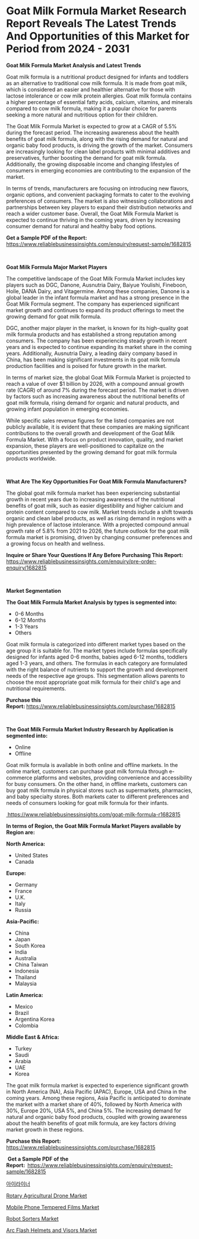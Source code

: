 <p><h1>Goat Milk Formula Market Research Report Reveals The Latest Trends And Opportunities of this Market for Period from 2024 - 2031</h1></p><p><strong>Goat Milk Formula Market Analysis and Latest Trends</strong></p>
<p><p>Goat milk formula is a nutritional product designed for infants and toddlers as an alternative to traditional cow milk formula. It is made from goat milk, which is considered an easier and healthier alternative for those with lactose intolerance or cow milk protein allergies. Goat milk formula contains a higher percentage of essential fatty acids, calcium, vitamins, and minerals compared to cow milk formula, making it a popular choice for parents seeking a more natural and nutritious option for their children.</p><p>The Goat Milk Formula Market is expected to grow at a CAGR of 5.5% during the forecast period. The increasing awareness about the health benefits of goat milk formula, along with the rising demand for natural and organic baby food products, is driving the growth of the market. Consumers are increasingly looking for clean label products with minimal additives and preservatives, further boosting the demand for goat milk formula. Additionally, the growing disposable income and changing lifestyles of consumers in emerging economies are contributing to the expansion of the market.</p><p>In terms of trends, manufacturers are focusing on introducing new flavors, organic options, and convenient packaging formats to cater to the evolving preferences of consumers. The market is also witnessing collaborations and partnerships between key players to expand their distribution networks and reach a wider customer base. Overall, the Goat Milk Formula Market is expected to continue thriving in the coming years, driven by increasing consumer demand for natural and healthy baby food options.</p></p>
<p><strong>Get a Sample PDF of the Report:&nbsp;</strong> <a href="https://www.reliablebusinessinsights.com/enquiry/request-sample/1682815">https://www.reliablebusinessinsights.com/enquiry/request-sample/1682815</a></p>
<p>&nbsp;</p>
<p><strong>Goat Milk Formula Major Market Players</strong></p>
<p><p>The competitive landscape of the Goat Milk Formula Market includes key players such as DGC, Danone, Ausnutria Dairy, Baiyue Youlishi, Fineboon, Holle, DANA Dairy, and Vitagermine. Among these companies, Danone is a global leader in the infant formula market and has a strong presence in the Goat Milk Formula segment. The company has experienced significant market growth and continues to expand its product offerings to meet the growing demand for goat milk formula.</p><p>DGC, another major player in the market, is known for its high-quality goat milk formula products and has established a strong reputation among consumers. The company has been experiencing steady growth in recent years and is expected to continue expanding its market share in the coming years. Additionally, Ausnutria Dairy, a leading dairy company based in China, has been making significant investments in its goat milk formula production facilities and is poised for future growth in the market.</p><p>In terms of market size, the global Goat Milk Formula Market is projected to reach a value of over $1 billion by 2026, with a compound annual growth rate (CAGR) of around 7% during the forecast period. The market is driven by factors such as increasing awareness about the nutritional benefits of goat milk formula, rising demand for organic and natural products, and growing infant population in emerging economies.</p><p>While specific sales revenue figures for the listed companies are not publicly available, it is evident that these companies are making significant contributions to the overall growth and development of the Goat Milk Formula Market. With a focus on product innovation, quality, and market expansion, these players are well-positioned to capitalize on the opportunities presented by the growing demand for goat milk formula products worldwide.</p></p>
<p>&nbsp;</p>
<p><strong>What Are The Key Opportunities For Goat Milk Formula Manufacturers?</strong></p>
<p><p>The global goat milk formula market has been experiencing substantial growth in recent years due to increasing awareness of the nutritional benefits of goat milk, such as easier digestibility and higher calcium and protein content compared to cow milk. Market trends include a shift towards organic and clean label products, as well as rising demand in regions with a high prevalence of lactose intolerance. With a projected compound annual growth rate of 5.8% from 2021 to 2026, the future outlook for the goat milk formula market is promising, driven by changing consumer preferences and a growing focus on health and wellness.</p></p>
<p><strong>Inquire or Share Your Questions If Any Before Purchasing This Report:</strong> <a href="https://www.reliablebusinessinsights.com/enquiry/pre-order-enquiry/1682815">https://www.reliablebusinessinsights.com/enquiry/pre-order-enquiry/1682815</a></p>
<p>&nbsp;</p>
<p><strong>Market Segmentation</strong></p>
<p><strong>The Goat Milk Formula Market Analysis by types is segmented into:</strong></p>
<p><ul><li>0-6 Months</li><li>6-12 Months</li><li>1-3 Years</li><li>Others</li></ul></p>
<p><p>Goat milk formula is categorized into different market types based on the age group it is suitable for. The market types include formulas specifically designed for infants aged 0-6 months, babies aged 6-12 months, toddlers aged 1-3 years, and others. The formulas in each category are formulated with the right balance of nutrients to support the growth and development needs of the respective age groups. This segmentation allows parents to choose the most appropriate goat milk formula for their child's age and nutritional requirements.</p></p>
<p><strong>Purchase this Report:&nbsp;</strong><a href="https://www.reliablebusinessinsights.com/purchase/1682815">https://www.reliablebusinessinsights.com/purchase/1682815</a></p>
<p>&nbsp;</p>
<p><strong>The Goat Milk Formula Market Industry Research by Application is segmented into:</strong></p>
<p><ul><li>Online</li><li>Offline</li></ul></p>
<p><p>Goat milk formula is available in both online and offline markets. In the online market, customers can purchase goat milk formula through e-commerce platforms and websites, providing convenience and accessibility for busy consumers. On the other hand, in offline markets, customers can buy goat milk formula in physical stores such as supermarkets, pharmacies, and baby specialty stores. Both markets cater to different preferences and needs of consumers looking for goat milk formula for their infants.</p></p>
<p><a href="https://www.reliablebusinessinsights.com/goat-milk-formula-r1682815">&nbsp;https://www.reliablebusinessinsights.com/goat-milk-formula-r1682815</a></p>
<p><strong>In terms of Region, the Goat Milk Formula Market Players available by Region are:</strong></p>
<p>
    <p> <strong> North America: </strong>
        <ul>
            <li>United States</li>
            <li>Canada</li>
        </ul>
        </p> 
    <p> <strong> Europe: </strong>
        <ul>
            <li>Germany</li>
            <li>France</li>
            <li>U.K.</li>
            <li>Italy</li>
            <li>Russia</li>
        </ul>
        </p> 
    <p> <strong> Asia-Pacific: </strong>
        <ul>
            <li>China</li>
            <li>Japan</li>
            <li>South Korea</li>
            <li>India</li>
            <li>Australia</li>
            <li>China Taiwan</li>
            <li>Indonesia</li>
            <li>Thailand</li>
            <li>Malaysia</li>
        </ul>
        </p> 
    <p> <strong> Latin America: </strong>
        <ul>
            <li>Mexico</li>
            <li>Brazil</li>
            <li>Argentina Korea</li>
            <li>Colombia</li>
        </ul>
        </p> 
    <p> <strong> Middle East & Africa: </strong>
        <ul>
            <li>Turkey</li>
            <li>Saudi</li>
            <li>Arabia</li>
            <li>UAE</li>
            <li>Korea</li>
        </ul>
    </p>
    </p>
<p><p>The goat milk formula market is expected to experience significant growth in North America (NA), Asia Pacific (APAC), Europe, USA and China in the coming years. Among these regions, Asia Pacific is anticipated to dominate the market with a market share of 40%, followed by North America with 30%, Europe 20%, USA 5%, and China 5%. The increasing demand for natural and organic baby food products, coupled with growing awareness about the health benefits of goat milk formula, are key factors driving market growth in these regions.</p></p>
<p><strong>Purchase this Report: </strong><a href="https://www.reliablebusinessinsights.com/purchase/1682815">https://www.reliablebusinessinsights.com/purchase/1682815</a></p>
<p>&nbsp;<strong>Get a Sample PDF of the Report:&nbsp;&nbsp;</strong><a href="https://www.reliablebusinessinsights.com/enquiry/request-sample/1682815">https://www.reliablebusinessinsights.com/enquiry/request-sample/1682815</a></p>
<p><strong></strong></p>
<p><p><a href="https://medium.com/@mujgankortalih/%EC%95%84%EC%9D%B4%EB%9D%BC%EC%9D%B4%EB%84%88-%EC%8B%9C%EC%9E%A5%EC%97%90-%EB%8C%80%ED%95%9C-%ED%86%B5%EC%B0%B0-%EC%8B%9C%EC%9E%A5-%EC%B0%B8%EC%97%AC%EC%9E%90-%EC%8B%9C%EC%9E%A5-%EA%B7%9C%EB%AA%A8-%EC%A7%80%EC%97%AD%EB%B3%84-%EB%B6%84%ED%8F%AC-%EB%B0%8F-%EC%98%88%EC%B8%A1-2024-2031-be72ee654a5b">아이라이너</a></p><p><a href="https://github.com/sydneyHley85/Market-Research-Report-List-1/blob/main/rotary-agricultural-drone-market.md">Rotary Agricultural Drone Market</a></p><p><a href="https://github.com/JordyBecker/Market-Research-Report-List-1/blob/main/mobile-phone-tempered-films-market.md">Mobile Phone Tempered Films Market</a></p><p><a href="https://issuu.com/reportprime-2/docs/robot-sorters-market-size-2030.pptx">Robot Sorters Market</a></p><p><a href="https://github.com/trameciabutler45/Market-Research-Report-List-1/blob/main/arc-flash-helmets-and-visors-market.md">Arc Flash Helmets and Visors Market</a></p></p>